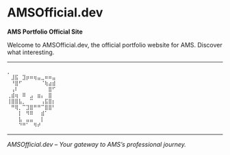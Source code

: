 # AMSOfficial.dev

**AMS Portfolio Official Site**

Welcome to AMSOfficial.dev, the official portfolio website for AMS. Discover what interesting.

---

```
⡀
⠀⣸⣯⠀⣹⡶⠶⢶⣤⣀⠶⠶⣤
⠀⠘⣿⠋⠀⠀⠀⠀⠀⠈⢷⣴⣾
⠀⢠⠇⠀⠀⠀⠀⠀⠀⠀⠀⣿⠋
⢀⣾⢶⠀⠿⠀⣠⠀⣶⡄⠀⣿
⢸⣿⣿⣧⡀⠀⠉⠀⠀⢠⣯⣿⡆
⠀⠛⢿⡀⠉⣹⣿⠛⠛⠉⣿⣿⠃
⠀⠀⠀⡇⠀⠻⠿⠀⠀⣾⠁
⠀⠀⠀⣧⠀⣤⣤⠀⠀⡇⠀
⠀⠀⠀⠙⠛⠁⠀⠻⠞⠀⠀
```

---

_AMSOfficial.dev – Your gateway to AMS’s professional journey._
